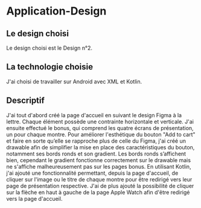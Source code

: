 # Application-Design

## Le design choisi
Le design choisi est le Design n°2.

## La technologie choisie
J'ai choisi de travailler sur Android avec XML et Kotlin.

## Descriptif
J'ai tout d'abord créé la page d'accueil en suivant le design Figma à la lettre. Chaque élément
possède une contrainte horizontale et verticale. 
J'ai ensuite effectué le bonus, qui comprend les quatre écrans de présentation, un pour chaque
montre. 
Pour améliorer l'esthétique du bouton "Add to cart" et faire en sorte qu’elle se
rapproche plus de celle du Figma, j'ai créé un drawable afin de simplifier la
mise en place des caractéristiques du bouton, notamment ses bords ronds et
son gradient. Les bords ronds s’affichent bien, cependant le gradient
fonctionne correctement sur le drawable mais ne s'affiche malheureusement
pas sur les pages bonus.
En utilisant Kotlin, j'ai ajouté une fonctionnalité permettant, depuis la page d'accueil, de cliquer sur
l'image ou le titre de chaque montre pour être redirigé vers leur page de présentation respective.
J'ai de plus ajouté la possibilité de cliquer sur la flèche en haut à gauche de la page Apple Watch
afin d'être redirigé vers la page d'accueil.
